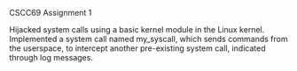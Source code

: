 CSCC69 Assignment 1

Hijacked system calls using a basic kernel module in the Linux kernel. Implemented a system call named my_syscall, which sends commands from the userspace,
to intercept another pre-existing system call, indicated through log messages.
